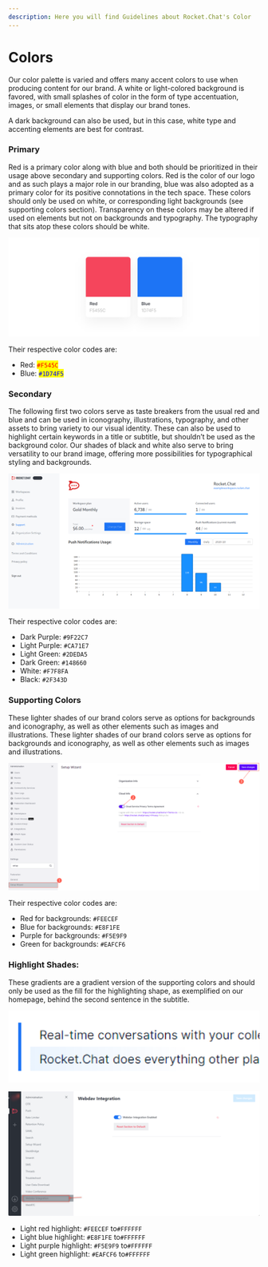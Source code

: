 ```yaml
---
description: Here you will find Guidelines about Rocket.Chat's Color
---
```


# Colors

Our color palette is varied and offers many accent colors to use when producing content for our brand. A white or light-colored background is favored, with small splashes of color in the form of type accentuation, images, or small elements that display our brand tones.

A dark background can also be used, but in this case, white type and accenting elements are best for contrast.

### Primary

Red is a primary color along with blue and both should be prioritized in their usage above secondary and supporting colors. Red is the color of our logo and as such plays a major role in our branding, blue was also adopted as a primary color for its positive connotations in the tech space. These colors should only be used on white, or corresponding light backgrounds (see supporting colors section). Transparency on these colors may be altered if used on elements but not on backgrounds and typography. The typography that sits atop these colors should be white.

![](<../../.gitbook/assets/image (671).png>)

Their respective color codes are:

* Red: <mark style="color:red;">`#F545C`</mark>
* Blue: <mark style="color:blue;">`#1D74F5`</mark>

### Secondary

The following first two colors serve as taste breakers from the usual red and blue and can be used in iconography, illustrations, typography, and other assets to bring variety to our visual identity. These can also be used to highlight certain keywords in a title or subtitle, but shouldn’t be used as the background color. Our shades of black and white also serve to bring versatility to our brand image, offering more possibilities for typographical styling and backgrounds.

![](<../../.gitbook/assets/image (595).png>)

Their respective color codes are:

* Dark Purple: `#9F22C7`
* Light Purple: `#CA71E7`
* Light Green: `#2DEDA5`
* Dark Green: `#148660`
* White: `#F7F8FA`
* Black: `#2F343D`

### Supporting Colors

These lighter shades of our brand colors serve as options for backgrounds and iconography, as well as other elements such as images and illustrations. These lighter shades of our brand colors serve as options for backgrounds and iconography, as well as other elements such as images and illustrations.

![](<../../.gitbook/assets/image (624).png>)

Their respective color codes are:

* Red for backgrounds: `#FEECEF`
* Blue for backgrounds: `#E8F1FE`
* Purple for backgrounds: `#F5E9F9`
* Green for backgrounds: `#EAFCF6`

### Highlight Shades:

These gradients are a gradient version of the supporting colors and should only be used as the fill for the highlighting shape, as exemplified on our homepage, behind the second sentence in the subtitle.

![](<../../.gitbook/assets/image (679).png>)

![Their respective color codes are:](<../../.gitbook/assets/image (678).png>)

* Light red highlight: `#FEECEF` to`#FFFFFF`
* Light blue highlight: `#E8F1FE` to`#FFFFFF`
* Light purple highlight: `#F5E9F9` to`#FFFFFF`
* Light green highlight: `#EAFCF6` to`#FFFFFF`
